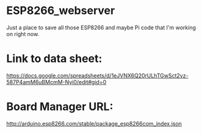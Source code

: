 # ESP8266_webserver

Just a place to save all those ESP8266 and maybe Pi code that I'm working on right now.

# Link to data sheet:
https://docs.google.com/spreadsheets/d/1eJVNX6Q20rULhTGwSct2yz-587P4amM6uBMcmM-Nyi0/edit#gid=0

# Board Manager URL:

http://arduino.esp8266.com/stable/package_esp8266com_index.json